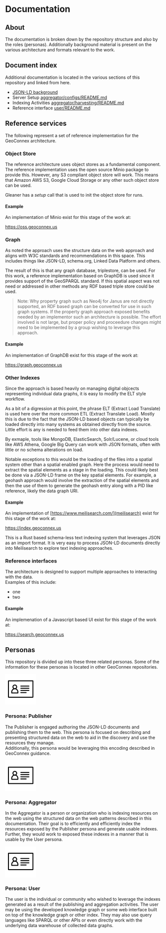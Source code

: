 # Documentation

## About

The documentation is broken down by the repository structure and also by
the roles (personas).  Additionally background
material is present on the various architecture and formats relevant to the work. 

## Document index
Additional documentation is located in the various sections of this repository 
and linked from here.

* [JSON-LD background](./jsonld.md)
* Server Setup [aggregator/configs/README.md](/aggregator/configs/README.md)
* Indexing Activities [aggregator/harvesting/README.md](/aggregator/harvesting/README.md)
* Reference interface [user/README.md](/user/README.md)
  
## Reference services

The following represent a set of reference implementation for the GeoConnex architecture.  

### Object Store

The reference architecture uses object stores as a fundamental component.  
The reference implementation uses the open source Minio package to provide this. 
However, any S3 compliant object store will work.  This means that Amazon AWS S3, 
Google Cloud Storage or any other such object store can be used. 

Gleaner has a _setup_ call that is used to init the object store for runs. 

#### Example

An implementation of Minio exist for this stage of the work at:

https://oss.geoconnex.us

### Graph

As noted the approach uses the structure data on the web approach and aligns
with W3C standards and recommendations in this space.  This includes things like
JSON-LD, schema.org, Linked Data Platform and others.  

The result of this is that any graph database, triplestore, can be used.  For
this work, a reference implementation based on GraphDB is used since it provides
support of the GeoSPARQL standard.  If this spatial aspect was not need or addressed
in other methods any RDF based triple store could be used.

> Note:  Why property graph such as Neo4j for Janus are not directly supported, an
> RDF based graph can be converted for use in such graph systems.  If the property 
> graph approach exposed benefits needed by an implementor such an architecture is possible. 
> The effort involved is not large, but proper policy and proceedure changes might need
> to be implemented by a group wishing to leverage this approach. 

#### Example

An implementation of GraphDB exist for this stage of the work at:

https://graph.geoconnex.us  

### Other Indexes

Since the approach is based heavily on managing digital objcects representing individual data
graphs, it is easy to modify the ELT style workflow.

As a bit of a digression at this point, the phrase ELT (Extract Load Translate) is used here over
the more common ETL (Extract Translate Load).   Mostly this is due to the fact that the JSON-LD
based objects can typically be loaded directly into many systems as obtained directly from the source.
Little effort is any is needed to feed them into other data indexes.

By exmaple, tools like MongoDB, ElasticSearch, Solr/Lucene, or cloud tools like AWS Athena, 
Google Big Query can work with JSON formats, often with little or no schema alterations on load.  

Notable exceptions to this would be the loading of the files into a spatial system other than 
a spatial enabled graph.  Here the process would need to extract the spatial elements as a stage
in the loading.  This could likely best be done via a JSON-LD frame on the key spatial elements.
For example, a geohash approach would involve the extraction of the spatial 
elements and then the use of them to generate the geohash entry along with a PID like 
reference, likely the data graph URI.   

#### Example

An implementation of [https://www.meilisearch.com/](meilisearch) exist for this stage of the work at:

https://index.geoconnex.us  

This is a Rust based schema-less text indexing system that leverages JSON as an import format.  It is 
very easy to process JSON-LD documents directly into Meilisearch to explore text indexing approaches. 

### Reference interfaces

The architecture is designed to support multiple approaches to interacting with the data.  
Examples of this include:

* one
* two

#### Example

An implemenation of a Javascript based UI exist for this stage of the work at:

https://search.geoconnex.us  

## Personas

This repository is divided up into these three related personas.  Some of the information 
for these personas is located in other GeoConnex repositories.  

![pub](./images/persona.png)

### Persona: Publisher

The Publisher is engaged authoring the JSON-LD documents and publishing them to the web. This persona is focused on describing and presenting structured data on the web to aid in the discovery and use the resources they manage.  
Additionally, this persona would be leveraging this encoding described in GeoConnex guidance. 

![pub](./images/persona.png)

### Persona: Aggregator

In the Aggregator is a person or organization who is indexing resources on the web using the structured data on the web patterns described in this documentation.
Their goal is to efficiently and efficiently index the resources exposed by the Publisher persona and generate usable indexes. Further, they would work to exposed these indexes in a manner that is usable by the User persona. 

![pub](./images/persona.png)

### Persona: User

The user is the individual or community who wished to leverage the indexes generated as a result of the publishing and aggregation activities. The user may be using the developed knowledge graph or some web interface built on top of the knowledge graph or other index. They may also use query languages like SPARQL or other APIs or even directly work with the underlying data warehouse of collected data graphs.
